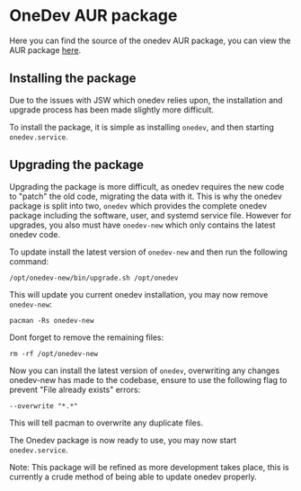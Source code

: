 # OneDev AUR package

Here you can find the source of the onedev AUR package, you can view the
AUR package [here](https://aur.archlinux.org/packages/onedev).

## Installing the package

Due to the issues with JSW which onedev relies upon, the installation
and upgrade process has been made slightly more difficult.

To install the package, it is simple as installing `onedev`, and then
starting `onedev.service`.

## Upgrading the package

Upgrading the package is more difficult, as onedev requires the new code
to "patch" the old code, migrating the data with it. This is why the
onedev package is split into two, `onedev` which provides the complete
onedev package including the software, user, and systemd service file.
However for upgrades, you also must have `onedev-new` which only
contains the latest onedev code.

To update install the latest version of `onedev-new` and then run the
following command:

`/opt/onedev-new/bin/upgrade.sh /opt/onedev`

This will update you current onedev installation, you may now remove
`onedev-new`:

`pacman -Rs onedev-new`

Dont forget to remove the remaining files:

`rm -rf /opt/onedev-new`

Now you can install the latest version of `onedev`, overwriting any
changes onedev-new has made to the codebase, ensure to use the following
flag to prevent "File already exists" errors:

`--overwrite "*.*"`

This will tell pacman to overwrite any duplicate files.

The Onedev package is now ready to use, you may now start
`onedev.service`.

Note: This package will be refined as more development takes place, this
is currently a crude method of being able to update onedev properly.
